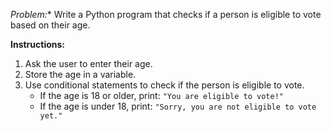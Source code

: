 *Problem:**
Write a Python program that checks if a person is eligible to vote based on their age.

**Instructions:**
1. Ask the user to enter their age.
2. Store the age in a variable.
3. Use conditional statements to check if the person is eligible to vote.
    - If the age is 18 or older, print: `"You are eligible to vote!"`
    - If the age is under 18, print: `"Sorry, you are not eligible to vote yet."`
